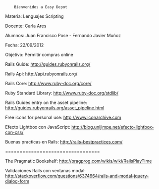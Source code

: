         Bienvenidos a Easy Depot

Materia:    Lenguajes Scripting

Docente:    Carla Ares

Alumnos:    Juan Francisco Pose - Fernando Javier Muñoz

Fecha:      22/09/2012

Objetivo:   Permitir compras online

Rails Guide: http://guides.rubyonrails.org/

Rails Api: http://api.rubyonrails.org/

Rails Core: http://www.ruby-doc.org/core/

Ruby Standard Library: http://www.ruby-doc.org/stdlib/

Rails Guides entry on the asset pipeline: http://guides.rubyonrails.org/asset_pipeline.html

Free icons for personal use: http://www.iconarchive.com

Efecto Lightbox con JavaScript: http://blog.unijimpe.net/efecto-lightbox-con-css/

Buenas practicas en Rails: http://rails-bestpractices.com/


=================================

The Pragmatic Bookshelf: http://pragprog.com/wikis/wiki/RailsPlayTime

Validaciones Rails con ventanas modal: http://stackoverflow.com/questions/6374664/rails-and-modal-jquery-dialog-form




